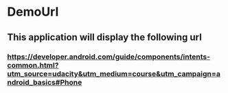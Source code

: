 # DemoUrl
## This application will display the following url
### https://developer.android.com/guide/components/intents-common.html?utm_source=udacity&utm_medium=course&utm_campaign=android_basics#Phone
